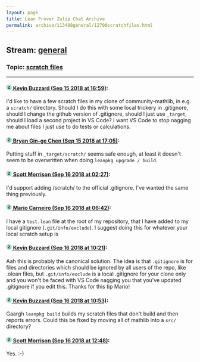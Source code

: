 ```yaml
---
layout: page
title: Lean Prover Zulip Chat Archive 
permalink: archive/113488general/12700scratchfiles.html
---
```


## Stream: [general](index.html)
### Topic: [scratch files](12700scratchfiles.html)

---

#### [![Click to go to Zulip](../../assets/img/zulip2.png) Kevin Buzzard (Sep 15 2018 at 16:59)](https://leanprover.zulipchat.com/#narrow/stream/113488-general/topic/scratch%20files/near/134015349):
I'd like to have a few scratch files in my clone of community-mathlib, in e.g. a `scratch/` directory. Should I do this with some local trickery in .gitignore, should I change the github version of .gitignore, should I just use `_target`, should I load a second project in VS Code? I want VS Code to stop nagging me about files I just use to do tests or calculations.

#### [![Click to go to Zulip](../../assets/img/zulip2.png) Bryan Gin-ge Chen (Sep 15 2018 at 17:05)](https://leanprover.zulipchat.com/#narrow/stream/113488-general/topic/scratch%20files/near/134015591):
Putting stuff in `_target/scratch/` seems safe enough, at least it doesn't seem to be overwritten when doing `leanpkg upgrade / build`.

#### [![Click to go to Zulip](../../assets/img/zulip2.png) Scott Morrison (Sep 16 2018 at 02:27)](https://leanprover.zulipchat.com/#narrow/stream/113488-general/topic/scratch%20files/near/134031737):
I'd support adding /scratch/ to the official .gitignore. I've wanted the same thing previously.

#### [![Click to go to Zulip](../../assets/img/zulip2.png) Mario Carneiro (Sep 16 2018 at 06:42)](https://leanprover.zulipchat.com/#narrow/stream/113488-general/topic/scratch%20files/near/134039022):
I have a `test.lean` file at the root of my repository, that I have added to my local gitignore (`.git/info/exclude`). I suggest doing this for whatever your local scratch setup is

#### [![Click to go to Zulip](../../assets/img/zulip2.png) Kevin Buzzard (Sep 16 2018 at 10:21)](https://leanprover.zulipchat.com/#narrow/stream/113488-general/topic/scratch%20files/near/134045518):
Aah this is probably the canonical solution. The idea is that `.gitignore` is for files and directories which should be ignored by all users of the repo, like .olean files, but `.git/info/exclude` is a local .gitignore for your clone only and you won't be faced with VS Code nagging you that you've updated .gitignore if you edit this. Thanks for this tip Mario!

#### [![Click to go to Zulip](../../assets/img/zulip2.png) Kevin Buzzard (Sep 16 2018 at 10:53)](https://leanprover.zulipchat.com/#narrow/stream/113488-general/topic/scratch%20files/near/134046304):
Gaargh `leanpkg build` builds my scratch files that don't build and then reports errors. Could this be fixed by moving all of mathlib into a `src/` directory?

#### [![Click to go to Zulip](../../assets/img/zulip2.png) Scott Morrison (Sep 16 2018 at 12:48)](https://leanprover.zulipchat.com/#narrow/stream/113488-general/topic/scratch%20files/near/134049356):
Yes. :-)


